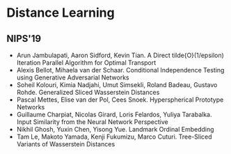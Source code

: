 # Distance Learning

## NIPS'19
- Arun Jambulapati, Aaron Sidford, Kevin Tian. A Direct tilde{O}(1/epsilon) Iteration Parallel Algorithm for Optimal Transport
- Alexis Bellot, Mihaela van der Schaar. Conditional Independence Testing using Generative Adversarial Networks
- Soheil Kolouri, Kimia Nadjahi, Umut Simsekli, Roland Badeau, Gustavo Rohde. Generalized Sliced Wasserstein Distances
- Pascal Mettes, Elise van der Pol, Cees Snoek. Hyperspherical Prototype Networks
- Guillaume Charpiat, Nicolas Girard, Loris Felardos, Yuliya Tarabalka. Input Similarity from the Neural Network Perspective
- Nikhil Ghosh, Yuxin Chen, Yisong Yue. Landmark Ordinal Embedding
- Tam Le, Makoto Yamada, Kenji Fukumizu, Marco Cuturi. Tree-Sliced Variants of Wasserstein Distances
